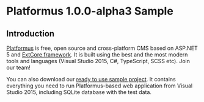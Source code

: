 # Platformus 1.0.0-alpha3 Sample

## Introduction

[Platformus](https://github.com/Platformus/Platformus) is free, open source and cross-platform CMS
based on ASP.NET 5 and [ExtCore framework](https://github.com/ExtCore/ExtCore). It is built using
the best and the most modern tools and languages (Visual Studio 2015, C#, TypeScript, SCSS etc).
Join our team!

You can also download our [ready to use sample project](http://platformus.net/files/Platformus-Sample-1.0.0-alpha3.zip).
It contains everything you need to run Platformus-based web application from Visual Studio 2015, including SQLite
database with the test data.